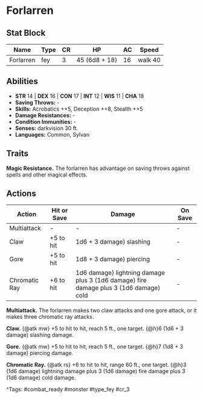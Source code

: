 # Forlarren

## Stat Block

| Name | Type | CR | HP | AC | Speed |
|------|------|----|----|----|-------|
| Forlarren | fey | 3 | 45 (6d8 + 18) | 16 | walk 40 |

## Abilities

- **STR** 14 | **DEX** 16 | **CON** 17 | **INT** 12 | **WIS** 11 | **CHA** 18
- **Saving Throws:** -  
- **Skills:** Acrobatics ++5, Deception ++8, Stealth ++5  
- **Damage Resistances:** -  
- **Condition Immunities:** -  
- **Senses:** darkvision 30 ft.  
- **Languages:** Common, Sylvan

## Traits

**Magic Resistance.** The forlarren has advantage on saving throws against spells and other magical effects.


## Actions

| Action | Hit or Save | Damage | On Save |
|--------|--------------|--------|----------|
| Multiattack | - | - | - |
| Claw | +5 to hit | 1d6 + 3 damage) slashing | - |
| Gore | +5 to hit | 1d8 + 3 damage) piercing | - |
| Chromatic Ray | +6 to hit | 1d6 damage) lightning damage plus 3 (1d6 damage) fire damage plus 3 (1d6 damage) cold | - |

**Multiattack.** The forlarren makes two claw attacks and one gore attack, or it makes three chromatic ray attacks.

**Claw.** {@atk mw} +5 to hit to hit, reach 5 ft., one target. {@h}6 (1d6 + 3 damage) slashing damage.

**Gore.** {@atk mw} +5 to hit to hit, reach 5 ft., one target. {@h}7 (1d8 + 3 damage) piercing damage.

**Chromatic Ray.** {@atk rs} +6 to hit to hit, range 60 ft., one target. {@h}3 (1d6 damage) lightning damage plus 3 (1d6 damage) fire damage plus 3 (1d6 damage) cold damage.


^Tags: #combat_ready #monster #type_fey #cr_3